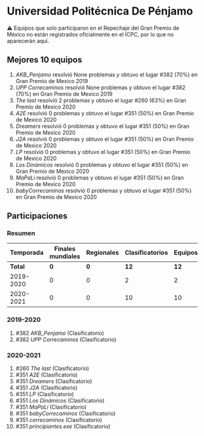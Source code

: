 # Universidad Politécnica De Pénjamo

:warning: Equipos que solo participaron en el Repechaje del Gran Premio de México no están registrados oficialmente en el ICPC, por lo que no aparecerán aquí.

## Mejores 10 equipos

1. _AKB_Penjamo_ resolvió None problemas y obtuvo el lugar #382 (70%) en Gran Premio de Mexico 2019
1. _UPP Correcaminos_ resolvió None problemas y obtuvo el lugar #382 (70%) en Gran Premio de Mexico 2019
1. _The last_ resolvió 2 problemas y obtuvo el lugar #260 (63%) en Gran Premio de Mexico 2020
1. _A2E_ resolvió 0 problemas y obtuvo el lugar #351 (50%) en Gran Premio de Mexico 2020
1. _Dreamers_ resolvió 0 problemas y obtuvo el lugar #351 (50%) en Gran Premio de Mexico 2020
1. _J2A_ resolvió 0 problemas y obtuvo el lugar #351 (50%) en Gran Premio de Mexico 2020
1. _LP_ resolvió 0 problemas y obtuvo el lugar #351 (50%) en Gran Premio de Mexico 2020
1. _Los Dinámicos_ resolvió 0 problemas y obtuvo el lugar #351 (50%) en Gran Premio de Mexico 2020
1. _MaPaLi_ resolvió 0 problemas y obtuvo el lugar #351 (50%) en Gran Premio de Mexico 2020
1. _babyCorrecaminos_ resolvió 0 problemas y obtuvo el lugar #351 (50%) en Gran Premio de Mexico 2020

## Participaciones

### Resumen

| Temporada | Finales mundiales | Regionales | Clasificatorios | Equipos |
| --- | --- | --- | --- | --- |
| **Total** | **0** | **0** | **12** | **12** |
| 2019-2020 | 0 | 0 | 2 | 2 |
| 2020-2021 | 0 | 0 | 10 | 10 |

### 2019-2020

1. #382 _AKB_Penjamo_ (Clasificatorio)
1. #382 _UPP Correcaminos_ (Clasificatorio)

### 2020-2021

1. #260 _The last_ (Clasificatorio)
1. #351 _A2E_ (Clasificatorio)
1. #351 _Dreamers_ (Clasificatorio)
1. #351 _J2A_ (Clasificatorio)
1. #351 _LP_ (Clasificatorio)
1. #351 _Los Dinámicos_ (Clasificatorio)
1. #351 _MaPaLi_ (Clasificatorio)
1. #351 _babyCorrecaminos_ (Clasificatorio)
1. #351 _correcaminos_ (Clasificatorio)
1. #351 _principiantes.exe_ (Clasificatorio)



